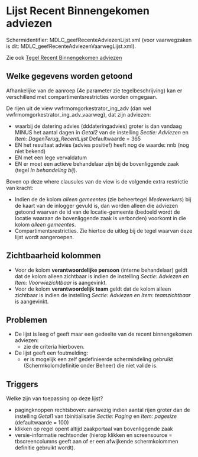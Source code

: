 # Lijst Recent Binnengekomen adviezen

Schermidentifier: MDLC_geefRecenteAdviezenLijst.xml (voor vaarwegzaken is dit: MDLC_geefRecenteAdviezenVaarwegLijst.xml).

Zie ook [Tegel Recent Binnengekomen adviezen](/docs/probleemoplossing/portalen_en_moduleschermen/openingsportaal/tegel_recent_binnengekomen_adviezen.md)

## Welke gegevens worden getoond

Afhankelijke van de aanroep (4e parameter zie tegelbeschrijving) kan er verschillend met compartimentsrestricties worden omgegaan.

De rijen uit de view vwfrmomgorkestrator_ing_adv (dan wel vwfrmomgorkestrator_ing_adv_vaarweg), dat zijn adviezen:

  * waarbij de datering advies (dddateringadvies) groter is dan vandaag MINUS het aantal dagen in *Getal2* van de instelling *Sectie: Adviezen* en *Item: DagenTerug_RecentLijst* Defaultwaarde = 365
  * EN het resultaat advies (advies positief) heeft nog de waarde: nnb (nog niet bekend)
  * EN met een lege vervaldatum 
  * EN er moet een actieve behandelaar zijn bij de bovenliggende zaak (tegel *In behandeling bij*).

Boven op deze where clausules van de view is de volgende extra restrictie van kracht:

  * Indien de de kolom *alleen gemeentes* (zie beheertegel *Medewerkers*) bij de kaart van de inlogger gevuld is, dan worden alleen die adviezen getoond waarvan de id van de locatie-gemeente (bedoeld wordt de locatie waaraan de bovenliggende zaak is verbonden) voorkomt in die kolom *alleen gemeentes*.
  * Compartimentsrestricties. Zie hiertoe de uitleg bij de tegel waarvan deze lijst wordt aangeroepen.

## Zichtbaarheid kolommen

  * Voor de kolom **verantwoordelijke persoon** (interne behandelaar) geldt dat de kolom alleen zichtbaar is indien de instelling *Sectie: Adviezen en Item: Voorwiezichtbaar* is aangevinkt.
  * Voor de kolom **verantwoordelijk team** geldt dat de kolom alleen zichtbaar is indien de instelling *Sectie: Adviezen en Item: teamzichtbaar* is aangevinkt.

## Problemen

  * De lijst is leeg of geeft maar een gedeelte van de recent binnengekomen adviezen:
    * zie de criteria hierboven.
  * De lijst geeft een foutmelding:
    * er is mogelijk een zelf gedefinieerde schermindeling gebruikt (Schermkolomdefinitie onder Beheer) die niet valide is.

## Triggers

Welke zijn van toepassing op deze lijst?

  * pagingknoppen rechtsboven: aanwezig indien aantal rijen groter dan de instelling *Getal1* van tbinitialisatie *Sectie: Paging* en *Item: pagesize* (defaultwaarde = 100)
  * klikken op regel opent altijd zaakportaal van bovenliggende zaak
  * versie-informatie rechtsonder (hierop klikken en screensource = tbscreencolumns geeft aan of er een afwijkende schermkolommen definitie gebruikt wordt).

